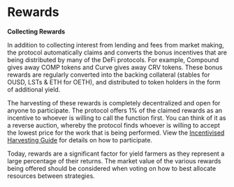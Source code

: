 # Rewards

**Collecting Rewards**

In addition to collecting interest from lending and fees from market making, the protocol automatically claims and converts the bonus incentives that are being distributed by many of the DeFi protocols. For example, Compound gives away COMP tokens and Curve gives away CRV tokens. These bonus rewards are regularly converted into the backing collateral (stables for OUSD, LSTs & ETH for OETH), and distributed to token holders in the form of additional yield.

The harvesting of these rewards is completely decentralized and open for anyone to participate. The protocol offers 1% of the claimed rewards as an incentive to whoever is willing to call the function first. You can think of it as a reverse auction, whereby the protocol finds whoever is willing to accept the lowest price for the work that is being performed. View the [Incentivised Harvesting Guide](https://docs.oeth.com/guides/incentivized-harvesting-guide) for details on how to participate.

Today, rewards are a significant factor for yield farmers as they represent a large percentage of their returns. The market value of the various rewards being offered should be considered when voting on how to best allocate resources between strategies.
